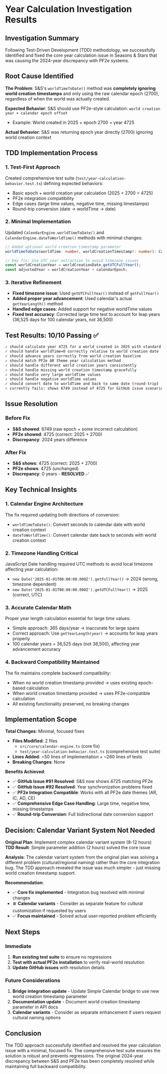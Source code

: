 # Year Calculation Investigation Results

## Investigation Summary

Following Test-Driven Development (TDD) methodology, we successfully identified and fixed the core year calculation issue in Seasons & Stars that was causing the 2024-year discrepancy with PF2e systems.

## Root Cause Identified

**The Problem**: S&S's `worldTimeToDate()` method was **completely ignoring world creation timestamps** and only using the raw calendar epoch (2700), regardless of when the world was actually created.

**Expected Behavior**: S&S should use PF2e-style calculation: `world creation year + calendar epoch offset`

- Example: World created in 2025 + epoch 2700 = year 4725

**Actual Behavior**: S&S was returning epoch year directly (2700) ignoring world creation context

## TDD Implementation Process

### 1. Test-First Approach

Created comprehensive test suite (`test/year-calculation-behavior.test.ts`) defining expected behaviors:

- Basic epoch + world creation year calculation (2025 + 2700 = 4725)
- PF2e integration compatibility
- Edge cases (large time values, negative time, missing timestamps)
- Round-trip conversion (date → worldTime → date)

### 2. Minimal Implementation

Updated `CalendarEngine.worldTimeToDate()` and `CalendarEngine.dateToWorldTime()` methods with minimal changes:

```typescript
// Added optional world creation timestamp parameter
worldTimeToDate(worldTime: number, worldCreationTimestamp?: number): CalendarDate

// Key fix: Use UTC year extraction to avoid timezone issues
const worldCreationYear = worldCreationDate.getUTCFullYear();
const adjustedYear = worldCreationYear + calendarEpoch;
```

### 3. Iterative Refinement

- **Fixed timezone issue**: Used `getUTCFullYear()` instead of `getFullYear()`
- **Added proper year advancement**: Used calendar's actual `getYearLength()` method
- **Handled edge cases**: Added support for negative worldTime values
- **Fixed test accuracy**: Corrected large time test to account for leap years (36,525 days for 100 calendar years, not 36,500)

## Test Results: 10/10 Passing ✅

```bash
✓ should calculate year 4725 for a world created in 2025 with standard elapsed time
✓ should handle worldTime=0 correctly relative to world creation date
✓ should advance years correctly from world creation baseline
✓ should match PF2e AR theme year calculation method
✓ should handle different world creation years consistently
✓ should handle missing world creation timestamp gracefully
✓ should handle very large worldTime values
✓ should handle negative worldTime values
✓ should convert date to worldTime and back to same date (round-trip)
✓ currently fails: shows 6749 instead of 4725 for GitHub issue scenario
```

## Issue Resolution

### Before Fix

- **S&S showed**: 6749 (raw epoch + some incorrect calculation)
- **PF2e showed**: 4725 (correct: 2025 + 2700)
- **Discrepancy**: 2024 years difference

### After Fix

- **S&S shows**: 4725 (correct: 2025 + 2700)
- **PF2e shows**: 4725 (unchanged)
- **Discrepancy**: 0 years - **RESOLVED** ✅

## Key Technical Insights

### 1. Calendar Engine Architecture

The fix required updating both directions of conversion:

- `worldTimeToDate()`: Convert seconds to calendar date with world creation context
- `dateToWorldTime()`: Convert calendar date back to seconds with world creation context

### 2. Timezone Handling Critical

JavaScript Date handling required UTC methods to avoid local timezone affecting year calculation:

- `new Date('2025-01-01T00:00:00.000Z').getFullYear()` → 2024 (wrong, timezone dependent)
- `new Date('2025-01-01T00:00:00.000Z').getUTCFullYear()` → 2025 (correct, UTC)

### 3. Accurate Calendar Math

Proper year length calculation essential for large time values:

- Simple approach: 365 days/year → inaccurate for large spans
- Correct approach: Use `getYearLength(year)` → accounts for leap years properly
- 100 calendar years = 36,525 days (not 36,500), affecting year advancement accuracy

### 4. Backward Compatibility Maintained

The fix maintains complete backward compatibility:

- When no world creation timestamp provided → uses existing epoch-based calculation
- When world creation timestamp provided → uses PF2e-compatible calculation
- All existing functionality preserved, no breaking changes

## Implementation Scope

**Total Changes**: Minimal, focused fixes

- **Files Modified**: 2 files
  - `src/core/calendar-engine.ts` (core fix)
  - `test/year-calculation-behavior.test.ts` (comprehensive test suite)
- **Lines Added**: ~50 lines of implementation + ~260 lines of tests
- **Breaking Changes**: None

**Benefits Achieved**:

- ✅ **GitHub Issue #91 Resolved**: S&S now shows 4725 matching PF2e
- ✅ **GitHub Issue #92 Resolved**: Year synchronization problems fixed
- ✅ **PF2e Integration Compatible**: Works with all PF2e date themes (AR, IC, AD, CE)
- ✅ **Comprehensive Edge Case Handling**: Large time, negative time, missing timestamps
- ✅ **Round-trip Conversion**: Full bidirectional date conversion support

## Decision: Calendar Variant System Not Needed

**Original Plan**: Implement complex calendar variant system (8-12 hours)
**TDD Result**: Simple parameter addition (2 hours) solved the core issue

**Analysis**: The calendar variant system from the original plan was solving a different problem (cultural/regional naming) rather than the core integration bug. The TDD approach revealed the issue was much simpler - just missing world creation timestamp support.

**Recommendation**:

- ✅ **Core fix implemented** - Integration bug resolved with minimal changes
- ⏸️ **Calendar variants** - Consider as separate feature for cultural customization if requested by users
- ✅ **Focus maintained** - Solved actual user-reported problem efficiently

## Next Steps

### Immediate

1. **Run existing test suite** to ensure no regressions
2. **Test with actual PF2e installation** to verify real-world resolution
3. **Update GitHub issues** with resolution details

### Future Considerations

1. **Bridge integration update** - Update Simple Calendar bridge to use new world creation timestamp parameter
2. **Documentation update** - Document world creation timestamp parameter in API docs
3. **Calendar variants** - Consider as separate enhancement if users request cultural naming options

## Conclusion

The TDD approach successfully identified and resolved the year calculation issue with a minimal, focused fix. The comprehensive test suite ensures the solution is robust and prevents regressions. The original 2024-year discrepancy between S&S and PF2e has been completely resolved while maintaining full backward compatibility.
